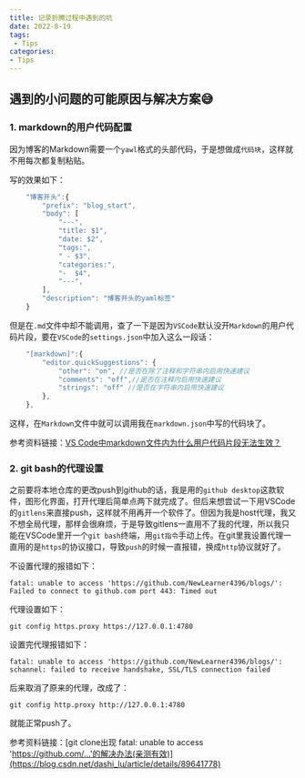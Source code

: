 ```yaml
---
title: 记录折腾过程中遇到的坑
date: 2022-8-19
tags:
 - Tips
categories:
- Tips  
---
```


## 遇到的小问题的可能原因与解决方案😅

### 1. markdown的用户代码配置

因为博客的Markdown需要一个`yawl`格式的头部代码，于是想做成`代码块`，这样就不用每次都复制粘贴。

写的效果如下：

```javascript
    "博客开头":{
        "prefix": "blog_start",
        "body": [
            "---",
            "title: $1",
            "date: $2",
            "tags:",
            " - $3",
            "categories:",
            "-  $4",
            "---",
        ],
        "description": "博客开头的yaml标签"
    }
```

但是在`.md`文件中却不能调用，查了一下是因为`VSCode`默认没开`Markdown`的用户代码片段，要在`VSCode`的`settings.json`中加入这么一段话：

```javascript
    "[markdown]":{
        "editor.quickSuggestions": {
            "other": "on", //是否在除了注释和字符串内启用快速建议
            "comments": "off",//是否在注释内启用快速建议
            "strings": "off" //是否在字符串内启用快速建议
        },
    },
```

这样，在`Markdown`文件中就可以调用我在`markdown.json`中写的代码块了。

参考资料链接：[VS Code中markdown文件内为什么用户代码片段无法生效？](https://www.zhihu.com/question/370485701)

### 2. git bash的代理设置

之前要将本地仓库的更改push到github的话，我是用的`github desktop`这款软件，图形化界面，打开代理后简单点两下就完成了。但后来想尝试一下用VSCode的`gitlens`来直接push，这样就不用再开一个软件了。但因为我是host代理，我又不想全局代理，那样会很麻烦，于是导致gitlens一直用不了我的代理，所以我只能在VSCode里开一个`git bash`终端，用`git指令`手动上传。在git里我设置代理一直用的是`https`的协议接口，导致`push`的时候一直报错，换成`http`协议就好了。

不设置代理的报错如下：

```git
fatal: unable to access 'https://github.com/NewLearner4396/blogs/': Failed to connect to github.com port 443: Timed out
```

代理设置如下：

```git
git config https.proxy https://127.0.0.1:4780
```

设置完代理报错如下：

```git
fatal: unable to access 'https://github.com/NewLearner4396/blogs/': schannel: failed to receive handshake, SSL/TLS connection failed
```

后来取消了原来的代理，改成了：

```git
git config http.proxy http://127.0.0.1:4780
```

就能正常push了。

参考资料链接：[git clone出现 fatal: unable to access 'https://github.com/...'的解决办法(亲测有效)](https://blog.csdn.net/dashi_lu/article/details/89641778)
